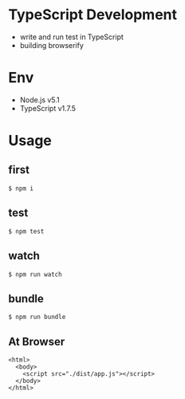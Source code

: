 # TypeScript Development
* write and run test in TypeScript
* building browserify

# Env
* Node.js v5.1
* TypeScript v1.7.5

# Usage

## first
```
$ npm i
```

## test
```
$ npm test
```

## watch
```
$ npm run watch
```

## bundle
```
$ npm run bundle
```

## At Browser
```
<html>
  <body>
    <script src="./dist/app.js"></script>
  </body>
</html>
```